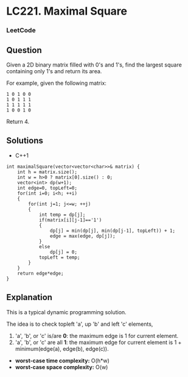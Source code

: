 # LC221. Maximal Square

### LeetCode

## Question

Given a 2D binary matrix filled with 0's and 1's, find the largest square containing only 1's and return its area.

For example, given the following matrix:

```
1 0 1 0 0
1 0 1 1 1
1 1 1 1 1
1 0 0 1 0
```

Return 4.

## Solutions

* C++1
```
int maximalSquare(vector<vector<char>>& matrix) {
    int h = matrix.size();
    int w = h>0 ? matrix[0].size() : 0;
    vector<int> dp(w+1);
    int edge=0, topLeft=0;
    for(int i=0; i<h; ++i)
    {
        for(int j=1; j<=w; ++j)
        {
            int temp = dp[j];
            if(matrix[i][j-1]=='1')
            {
                dp[j] = min(dp[j], min(dp[j-1], topLeft)) + 1;
                edge = max(edge, dp[j]);
            }
            else
                dp[j] = 0;
            topLeft = temp;
        }
    }
    return edge*edge;
}
```

## Explanation

This is a typical dynamic programming solution. 

The idea is to check topleft 'a', up 'b' and left 'c' elements, 

1. 'a', 'b', or 'c' is/are **0**: the maximum edge is 1 for current element.
2. 'a', 'b', or 'c' are all **1**: the maximum edge for current element is 1 + minimum(edge(a), edge(b), edge(c)).

* **worst-case time complexity:** O(h*w)
* **worst-case space complexity:** O(w)

